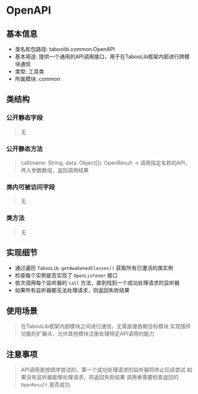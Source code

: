 # OpenAPI

## 基本信息
- 类名和包路径: taboolib.common.OpenAPI
- 基本用途: 提供一个通用的API调用接口，用于在TabooLib框架内部进行跨模块通信
- 类型: 工具类
- 所属模块: common

## 类结构
### 公开静态字段
> 无

### 公开静态方法
> call(name: String, data: Object[]): OpenResult -> 调用指定名称的API，传入参数数组，返回调用结果

### 类内可被访问字段
> 无

### 类方法
> 无

## 实现细节
- 通过遍历 `TabooLib.getAwakenedClasses()` 获取所有已激活的类实例
- 检查每个实例是否实现了 `OpenListener` 接口
- 依次调用每个监听器的 `call` 方法，直到找到一个成功处理请求的监听器
- 如果所有监听器都无法处理请求，则返回失败结果

## 使用场景
> 在TabooLib框架内部模块之间进行通信，无需直接依赖目标模块
> 实现插件功能的扩展点，允许其他模块注册处理特定API调用的能力

## 注意事项
> API调用是按顺序尝试的，第一个成功处理请求的监听器将终止后续尝试
> 如果没有监听器能够处理请求，将返回失败结果
> 调用者需要检查返回的 `OpenResult` 是否成功
